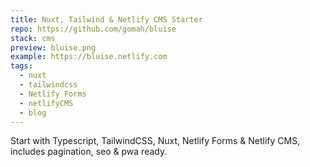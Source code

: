 ```yaml
---
title: Nuxt, Tailwind & Netlify CMS Starter
repo: https://github.com/gomah/bluise
stack: cms
preview: bluise.png
example: https://bluise.netlify.com
tags:
  - nuxt
  - tailwindcss
  - Netlify Forms
  - netlifyCMS
  - blog
---
```


Start with Typescript, TailwindCSS, Nuxt, Netlify Forms & Netlify CMS, includes pagination, seo & pwa ready.
